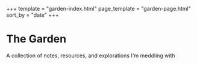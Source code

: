 +++
template = "garden-index.html"
page_template = "garden-page.html"
sort_by = "date"
+++

# The Garden

A collection of notes, resources, and explorations I'm meddling with
